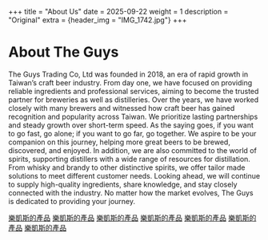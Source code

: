 +++
title = "About Us"
date = 2025-09-22
weight = 1
description = "Original"
extra = {header_img = "IMG_1742.jpg"}
+++

# About The Guys
The Guys Trading Co, Ltd was founded in 2018, an era of rapid growth in Taiwan’s craft beer industry. From day one, we have focused on providing reliable ingredients and professional services, aiming to become the trusted partner for breweries as well as distilleries. 
Over the years, we have worked closely with many brewers and witnessed how craft beer has gained recognition and popularity across Taiwan. We prioritize lasting partnerships and steady growth over short-term speed. As the saying goes, if you want to go fast, go alone; if you want to go far, go together. We aspire to be your companion on this journey, helping more great beers to be brewed, discovered, and enjoyed.
In addition, we are also committed to the world of spirits, supporting distillers with a wide range of resources for distillation. From whisky and brandy to other distinctive spirits, we offer tailor made solutions to meet different customer needs.
Looking ahead, we will continue to supply high-quality ingredients, share knowledge, and stay closely connected with the industry. No matter how the market evolves, The Guys is dedicated to providing your journey.

<div class="gallery">
      <a href="/img/IMG_1742.jpg" data-ngthumb="/img/IMG_1742.jpg">樂凱斯的產品</a>
      <a href="/img/IMG_4753.jpg" data-ngthumb="/img/IMG_4753.jpg">樂凱斯的產品</a>
      <a href="/img/IMG_5988.jpg" data-ngthumb="/img/IMG_5988.jpg">樂凱斯的產品</a>
      <a href="/img/IMG_6027.jpg" data-ngthumb="/img/IMG_6027.jpg">樂凱斯的產品</a>
      <a href="/img/IMG_6030.jpg" data-ngthumb="/img/IMG_6030.jpg">樂凱斯的產品</a>
      <a href="/img/IMG_8196.jpg" data-ngthumb="/img/IMG_8196.jpg">樂凱斯的產品</a>
      <a href="/img/IMG_8238.jpg" data-ngthumb="/img/IMG_8238.jpg">樂凱斯的產品</a>
</div>
